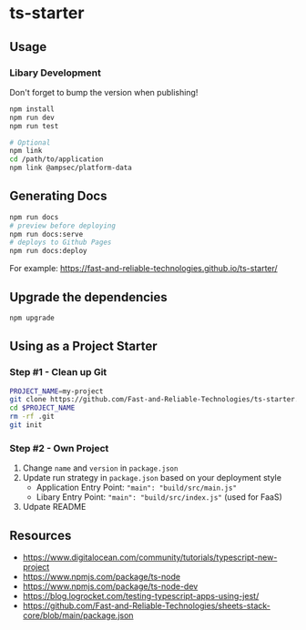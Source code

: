 # ts-starter

## Usage

### Libary Development

Don't forget to bump the version when publishing!

```sh
npm install
npm run dev
npm run test

# Optional
npm link
cd /path/to/application
npm link @ampsec/platform-data
```

## Generating Docs

```sh
npm run docs
# preview before deploying
npm run docs:serve
# deploys to Github Pages
npm run docs:deploy
```

For example: <https://fast-and-reliable-technologies.github.io/ts-starter/>

## Upgrade the dependencies

```sh
npm upgrade
```

## Using as a Project Starter

### Step #1 - Clean up Git

```sh
PROJECT_NAME=my-project
git clone https://github.com/Fast-and-Reliable-Technologies/ts-starter.git $PROJECT_NAME
cd $PROJECT_NAME
rm -rf .git
git init
```

### Step #2 - Own Project

1. Change `name` and `version` in `package.json`
1. Update run strategy in `package.json` based on your deployment style
   - Application Entry Point: `"main": "build/src/main.js"`
   - Libary Entry Point: `"main": "build/src/index.js"` (used for FaaS)
1. Udpate README

## Resources

- <https://www.digitalocean.com/community/tutorials/typescript-new-project>
- <https://www.npmjs.com/package/ts-node>
- <https://www.npmjs.com/package/ts-node-dev>
- <https://blog.logrocket.com/testing-typescript-apps-using-jest/>
- <https://github.com/Fast-and-Reliable-Technologies/sheets-stack-core/blob/main/package.json>
